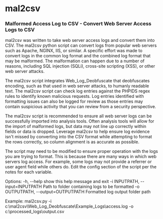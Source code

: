 # mal2csv
### Malformed Access Log to CSV - Convert Web Server Access Logs to CSV

mal2csv was written to take web server access logs and convert them into CSV. The mal2csv python script can convert logs from popular web servers such as Apache, NGINX, IIS, or similar. A specific effort was made to convert logs in the common log format and the combined log format that may be malformed. The malformation can happen due to a number of reasons, including SQL injection (SQLi), cross-site scripting (XSS), or other web server attacks.

The mal2csv script integrates Web_Log_Deobfuscate that deobfuscates encoding, such as that used in web server attacks, to humanly readable text. The mal2csv script can check log entries against the PHPIDS regex rules to identify known malicious requests. Log entries identified with formatting issues can also be logged for review as those entries may contain suspicious activity that you can review from a security perspective. 

The mal2csv script is recommended to ensure all web server logs can be successfully imported into analysis tools. Often analysis tools will allow for the import of malformed logs, but data may not line up correctly within fields or data is dropped. Leverage mal2csv to help ensure log evidence isn't missed by converting into the CSV format while attempting to format the rows correctly, so column alignment is as accurate as possible.

The script may need to be modified to ensure proper operation with the logs you are trying to format. This is because there are many ways in which web servers log access. For example, some logs may not provide a referrer or user agent field while others do. Edit the config section of the script per the notes for each variable.

Options:
  -h, --help            show this help message and exit
  -i INPUTPATH, --input=INPUTPATH
                        Path to folder containing logs to be formatted
  -o OUTPUTPATH, --output=OUTPUTPATH
                        Formatted log output folder path

Example:
mal2csv.py -i c:\mal2csv\Web_Log_Deobfuscate\Example_Logs\access.log -o c:\processed_logs\output.csv